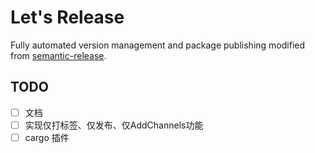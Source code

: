 # Let's Release

Fully automated version management and package publishing modified from [semantic-release][].

[semantic-release]: https://github.com/semantic-release/semantic-release

## TODO

- [ ] 文档
- [ ] 实现仅打标签、仅发布、仅AddChannels功能
- [ ] cargo 插件
